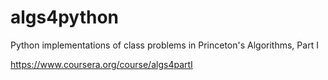 # algs4python
Python implementations of class problems in Princeton's Algorithms, Part I

<https://www.coursera.org/course/algs4partI>
